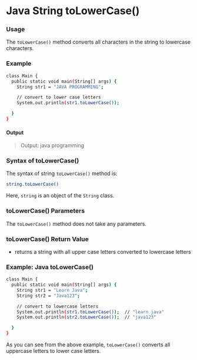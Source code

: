 # Java String toLowerCase()

### Usage
The `toLowerCase()` method converts all characters in the string to lowercase characters.

### Example

```sh
class Main {
  public static void main(String[] args) {
    String str1 = "JAVA PROGRAMMING";

    // convert to lower case letters
    System.out.println(str1.toLowerCase());

  }
}
```
#### Output
>Output: java programming

### Syntax of toLowerCase()
The syntax of string `toLowerCase()` method is:
```sh
string.toLowerCase()
```
Here, `string` is an object of the `String` class.

### toLowerCase() Parameters
The `toLowerCase()` method does not take any parameters.

### toLowerCase() Return Value
- returns a string with all upper case letters converted to lowercase letters


### Example: Java toLowerCase()
```sh
class Main {
  public static void main(String[] args) {
    String str1 = "Learn Java";
    String str2 = "Java123";

    // convert to lowercase letters
    System.out.println(str1.toLowerCase());  // "learn java"
    System.out.println(str2.toLowerCase());  // "java123"

  }
}
```
As you can see from the above example, `toLowerCase()` converts all uppercase letters to lower case letters.
